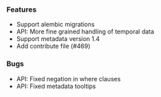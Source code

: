 ### Features
* Support alembic migrations
* API: More fine grained handling of temporal data
* Support metadata version 1.4
* Add contribute file (#469)
### Bugs
* API: Fixed negation in where clauses
* API: Fixed metadata tooltips